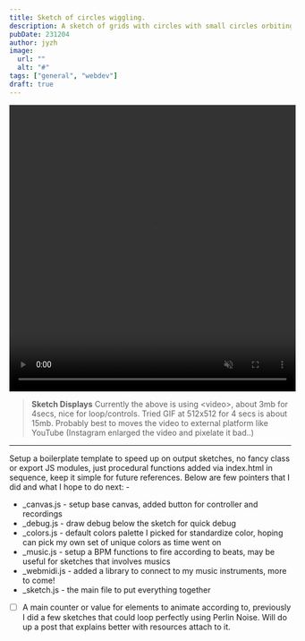 ```yaml
---
title: Sketch of circles wiggling.
description: A sketch of grids with circles with small circles orbiting within restlessly, it keeps wiggle-wiggle-wiggle-wiggle.
pubDate: 231204
author: jyzh
image:
  url: ""
  alt: "#"
tags: ["general", "webdev"]
draft: true
---
```


<video width="512" height="512" controls autoplay loop muted>
<source src="/sketch/231204-circles_goes_wiggling.mp4" type="video/mp4">
</video>

> **Sketch Displays** Currently the above is using \<video>, about 3mb for
> 4secs, nice for loop/controls. Tried GIF at 512x512 for 4 secs is about 15mb.
> Probably best to moves the video to external platform like YouTube (Instagram
> enlarged the video and pixelate it bad..)

---

Setup a boilerplate template to speed up on output sketches, no fancy class or
export JS modules, just procedural functions added via index.html in sequence,
keep it simple for future references. Below are few pointers that I did and what
I hope to do next: -

- \_canvas.js - setup base canvas, added button for controller and recordings
- \_debug.js - draw debug below the sketch for quick debug
- \_colors.js - default colors palette I picked for standardize color, hoping
  can pick my own set of unique colors as time went on
- \_music.js - setup a BPM functions to fire according to beats, may be useful
  for sketches that involves musics
- \_webmidi.js - added a library to connect to my music instruments, more to
  come!
- \_sketch.js - the main file to put everything together

- [ ] A main counter or value for elements to animate according to, previously I
      did a few sketches that could loop perfectly using Perlin Noise. Will do
      up a post that explains better with resources attach to it.
